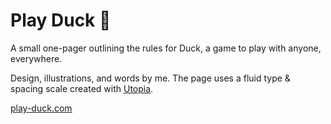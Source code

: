 # Play Duck 🦆

A small one-pager outlining the rules for Duck, a game to play with anyone, everywhere.

Design, illustrations, and words by me. The page uses a fluid type & spacing scale created with [Utopia](https://utopia.fyi).
 
[play-duck.com](https://play-duck.com)
